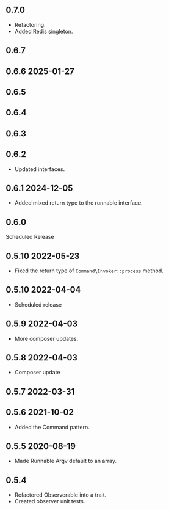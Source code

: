 ## 0.7.0
* Refactoring.
* Added Redis singleton.

## 0.6.7
## 0.6.6 2025-01-27
## 0.6.5
## 0.6.4
## 0.6.3
## 0.6.2
* Updated interfaces.

## 0.6.1 2024-12-05
* Added mixed return type to the runnable interface.

## 0.6.0

Scheduled Release

## 0.5.10 2022-05-23
* Fixed the return type of `Command\Invoker::process` method.

## 0.5.10 2022-04-04
* Scheduled release

## 0.5.9 2022-04-03
* More composer updates.

## 0.5.8 2022-04-03
* Composer update

## 0.5.7 2022-03-31

## 0.5.6 2021-10-02
* Added the Command pattern.

## 0.5.5 2020-08-19
* Made Runnable Argv default to an array.

## 0.5.4
* Refactored Observerable into a trait.
* Created observer unit tests.
